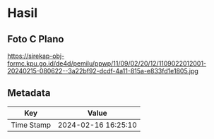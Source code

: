 # Hasil

## Foto C Plano

https://sirekap-obj-formc.kpu.go.id/de4d/pemilu/ppwp/11/09/02/20/12/1109022012001-20240215-080622--3a22bf92-dcdf-4a11-815a-e833fd1e1805.jpg


## Metadata

| Key        | Value               |
| ---------- | ------------------- |
| Time Stamp | 2024-02-16 16:25:10 |



